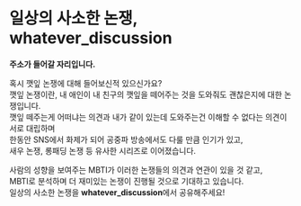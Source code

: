 # 일상의 사소한 논쟁, whatever_discussion

**주소가 들어갈 자리입니다.** <br />

혹시 깻잎 논쟁에 대해 들어보신적 있으신가요? <br />
깻잎 논쟁이란, 내 애인이 내 친구의 깻잎을 떼어주는 것을 도와줘도 괜찮은지에 대한 논쟁입니다. <br />
깻잎 떼주는게 어떠냐는 의견과 내가 같이 있는데 도와주는건 이해할 수 없다는 의견이 서로 대립하며 <br />
한동안 SNS에서 화제가 되어 공중파 방송에서도 다룰 만큼 인기가 있고, <br /> 새우 논쟁, 롱패딩 논쟁 등 유사한 시리즈로 이어졌습니다. <br />

사람의 성향을 보여주는 MBTI가 이러한 논쟁들의 의견과 연관이 있을 것 같고, <br />
MBTI로 분석하며 더 재미있는 논쟁이 진행될 것으로 기대하고 있습니다. <br />
일상의 사소한 논쟁을 **whatever_discussion**에서 공유해주세요! <br />